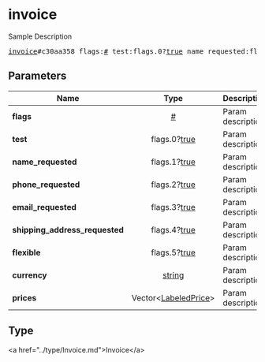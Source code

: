 # invoice

Sample Description

<pre>
<a href="../constructor/invoice.md">invoice</a>#c30aa358 flags:<a href="../type/#.md">#</a> test:flags.0?<a href="../type/true.md">true</a> name_requested:flags.1?<a href="../type/true.md">true</a> phone_requested:flags.2?<a href="../type/true.md">true</a> email_requested:flags.3?<a href="../type/true.md">true</a> shipping_address_requested:flags.4?<a href="../type/true.md">true</a> flexible:flags.5?<a href="../type/true.md">true</a> currency:<a href="../type/string.md">string</a> prices:Vector&lt;<a href="../type/LabeledPrice.md">LabeledPrice</a>&gt; = <a href="../type/Invoice.md">Invoice</a>;
</pre>

## Parameters

| Name | Type | Description |
|------|:----:|-------------|
| **flags** | <a href="../type/#.md">#</a> | Param description |
| **test** | flags.0?<a href="../type/true.md">true</a> | Param description |
| **name_requested** | flags.1?<a href="../type/true.md">true</a> | Param description |
| **phone_requested** | flags.2?<a href="../type/true.md">true</a> | Param description |
| **email_requested** | flags.3?<a href="../type/true.md">true</a> | Param description |
| **shipping_address_requested** | flags.4?<a href="../type/true.md">true</a> | Param description |
| **flexible** | flags.5?<a href="../type/true.md">true</a> | Param description |
| **currency** | <a href="../type/string.md">string</a> | Param description |
| **prices** | Vector&lt;<a href="../type/LabeledPrice.md">LabeledPrice</a>&gt; | Param description |

## Type

&lt;a href=&#34;../type/Invoice.md&#34;&gt;Invoice&lt;/a&gt;
